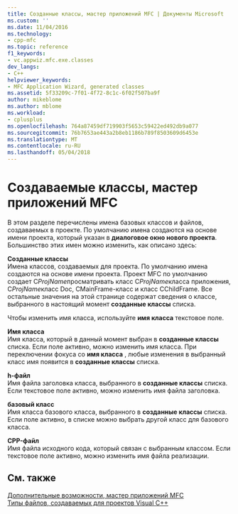 ```yaml
---
title: Созданные классы, мастер приложений MFC | Документы Microsoft
ms.custom: ''
ms.date: 11/04/2016
ms.technology:
- cpp-mfc
ms.topic: reference
f1_keywords:
- vc.appwiz.mfc.exe.classes
dev_langs:
- C++
helpviewer_keywords:
- MFC Application Wizard, generated classes
ms.assetid: 5f33209c-7f01-4f72-8c1c-6f02f507ba9f
author: mikeblome
ms.author: mblome
ms.workload:
- cplusplus
ms.openlocfilehash: 764a87459df719903f5653c59422ed492db9a077
ms.sourcegitcommit: 76b7653ae443a2b8eb1186b789f8503609d6453e
ms.translationtype: MT
ms.contentlocale: ru-RU
ms.lasthandoff: 05/04/2018
---
```

# <a name="generated-classes-mfc-application-wizard"></a>Создаваемые классы, мастер приложений MFC
В этом разделе перечислены имена базовых классов и файлов, создаваемых в проекте. По умолчанию имена создаются на основе имени проекта, который указан в **диалоговое окно нового проекта**. Большинство этих имен можно изменить, как описано здесь:  
  
 **Созданные классы**  
 Имена классов, создаваемых для проекта. По умолчанию имена создаются на основе имени проекта. Проект MFC по умолчанию создает C*ProjName*просматривать класс C*ProjName*класса приложения, C*ProjName*класс Doc, CMainFrame-класс и класс CChildFrame. Все остальные значения на этой странице содержат сведения о классе, выбранного в настоящий момент **созданные классы** списка.  
  
 Чтобы изменить имя класса, используйте **имя класса** текстовое поле.  
  
 **Имя класса**  
 Имя класса, который в данный момент выбран в **созданные классы** списка. Если поле активно, можно изменить имя класса. При переключении фокуса со **имя класса** , любые изменения в выбранный класс имя появится в **созданные классы** списка.  
  
 **h-файл**  
 Имя файла заголовка класса, выбранного в **созданные классы** списка. Если текстовое поле активно, можно изменить имя файла заголовка.  
  
 **базовый класс**  
 Имя класса базового класса, выбранного в **созданные классы** списка. Если поле активно, в списке можно выбрать другой класс для базового класса.  
  
 **CPP-файл**  
 Имя файла исходного кода, который связан с выбранным классом. Если текстовое поле активно, можно изменить имя файла реализации.  
  
## <a name="see-also"></a>См. также  
 [Дополнительные возможности, мастер приложений MFC](../../mfc/reference/advanced-features-mfc-application-wizard.md)   
 [Типы файлов, создаваемых для проектов Visual C++](../../ide/file-types-created-for-visual-cpp-projects.md)

